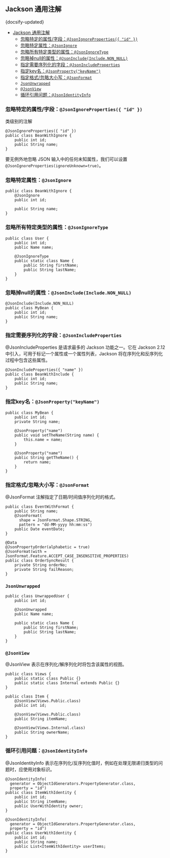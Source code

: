 ## Jackson 通用注解
{docsify-updated}

- [Jackson 通用注解](#jackson-通用注解)
  - [忽略特定的属性/字段：`@JsonIgnoreProperties({ "id" })`](#忽略特定的属性字段jsonignoreproperties-id-)
  - [忽略特定属性：`@JsonIgnore`](#忽略特定属性jsonignore)
  - [忽略所有特定类型的属性：`@JsonIgnoreType`](#忽略所有特定类型的属性jsonignoretype)
  - [忽略掉null的属性：`@JsonInclude(Include.NON_NULL)`](#忽略掉null的属性jsonincludeincludenon_null)
  - [指定需要序列化的字段：`@JsonIncludeProperties`](#指定需要序列化的字段jsonincludeproperties)
  - [指定key名：`@JsonProperty("keyName")`](#指定key名jsonpropertykeyname)
  - [指定格式/忽略大小写：`@JsonFormat`](#指定格式忽略大小写jsonformat)
  - [`JsonUnwrapped`](#jsonunwrapped)
  - [`@JsonView`](#jsonview)
  - [循环引用问题：`@JsonIdentityInfo`](#循环引用问题jsonidentityinfo)


### 忽略特定的属性/字段：`@JsonIgnoreProperties({ "id" })`
类级别的注解
```
@JsonIgnoreProperties({ "id" })
public class BeanWithIgnore {
    public int id;
    public String name;
}
```
要无例外地忽略 JSON 输入中的任何未知属性，我们可以设置 `@JsonIgnoreProperties(ignoreUnknown=true)`。

### 忽略特定属性：`@JsonIgnore`
```
public class BeanWithIgnore {
    @JsonIgnore
    public int id;

    public String name;
}
```

### 忽略所有特定类型的属性：`@JsonIgnoreType`
```
public class User {
    public int id;
    public Name name;

    @JsonIgnoreType
    public static class Name {
        public String firstName;
        public String lastName;
    }
}
```

### 忽略掉null的属性：`@JsonInclude(Include.NON_NULL)`
```
@JsonInclude(Include.NON_NULL)
public class MyBean {
    public int id;
    public String name;
}
```

### 指定需要序列化的字段：`@JsonIncludeProperties`
@JsonIncludeProperties 是请求最多的 Jackson 功能之一。它在 Jackson 2.12 中引入，可用于标记一个属性或一个属性列表，Jackson 将在序列化和反序列化过程中包含这些属性。
```
@JsonIncludeProperties({ "name" })
public class BeanWithInclude {
    public int id;
    public String name;
}
```

### 指定key名：`@JsonProperty("keyName")`
```
public class MyBean {
    public int id;
    private String name;

    @JsonProperty("name")
    public void setTheName(String name) {
        this.name = name;
    }

    @JsonProperty("name")
    public String getTheName() {
        return name;
    }
}
```

### 指定格式/忽略大小写：`@JsonFormat`
@JsonFormat 注解指定了日期/时间值序列化时的格式。
```
public class EventWithFormat {
    public String name;
    @JsonFormat(
      shape = JsonFormat.Shape.STRING,
      pattern = "dd-MM-yyyy hh:mm:ss")
    public Date eventDate;
}

@Data
@JsonPropertyOrder(alphabetic = true)
@JsonFormat(with = JsonFormat.Feature.ACCEPT_CASE_INSENSITIVE_PROPERTIES)
public class OrderSyncResult {
    private String orderNo;
    private String failReason;
}
```

### `JsonUnwrapped`
```
public class UnwrappedUser {
    public int id;

    @JsonUnwrapped
    public Name name;

    public static class Name {
        public String firstName;
        public String lastName;
    }
}
```

### `@JsonView`
@JsonView 表示在序列化/解序列化时将包含该属性的视图。
```
public class Views {
    public static class Public {}
    public static class Internal extends Public {}
}

public class Item {
    @JsonView(Views.Public.class)
    public int id;

    @JsonView(Views.Public.class)
    public String itemName;

    @JsonView(Views.Internal.class)
    public String ownerName;
}
```

### 循环引用问题：`@JsonIdentityInfo`
@JsonIdentityInfo 表示在序列化/反序列化值时，例如在处理无限递归类型的问题时，应使用对象标识。
```
@JsonIdentityInfo(
  generator = ObjectIdGenerators.PropertyGenerator.class,
  property = "id")
public class ItemWithIdentity {
    public int id;
    public String itemName;
    public UserWithIdentity owner;
}

@JsonIdentityInfo(
  generator = ObjectIdGenerators.PropertyGenerator.class,
  property = "id")
public class UserWithIdentity {
    public int id;
    public String name;
    public List<ItemWithIdentity> userItems;
}
```
